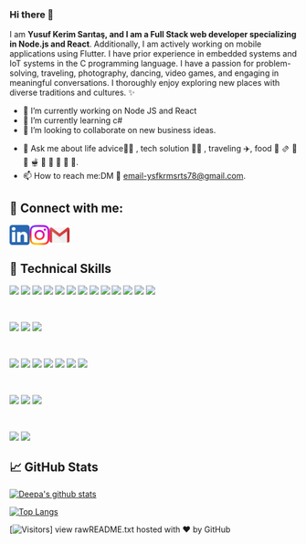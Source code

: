 ### Hi there 👋

I am **Yusuf Kerim Sarıtaş, and I am a Full Stack web developer specializing in Node.js and React**. Additionally, I am actively working on mobile applications using Flutter. I have prior experience in embedded systems and IoT systems in the C programming language. I have a passion for problem-solving, traveling, photography, dancing, video games, and engaging in meaningful conversations. I thoroughly enjoy exploring new places with diverse traditions and cultures. ✨
- 🔭 I’m currently working on Node JS and React
- 🌱 I’m currently learning c#
- 👯 I’m looking to collaborate on new business ideas.
<!-- - 🤔 I’m looking for help with on new business ideas. -->
- 💬 Ask me about life advice🤣🤣 , tech solution 👩‍💻 , traveling ✈️, food 🌯 🫔 🥗 🥘 🫕 🥫 🍝 🍜 🍲 🍛.
- 📫 How to reach me:DM 📱 email-ysfkrmsrts78@gmail.com.

## 🤝 Connect with me:

<a href="https://www.linkedin.com/in/yusuf-kerim-sar%C4%B1ta%C5%9F-94b172219/"><img align="left" src="https://raw.githubusercontent.com/deepajarout/deepajarout/main/5296501_linkedin_network_linkedin logo_icon.png" alt="Yusuf SARITAŞ | LinkedIn" width="35px"/></a>

<a href="https://www.instagram.com/yyusuf.78/"><img align="left" src="https://raw.githubusercontent.com/deepajarout/deepajarout/main/5296765_camera_instagram_instagram logo_icon.png" alt="Yusuf SARITAŞ| Instagram" width="35px"/></a>

<a href="mailto:ysfkrmsrts78@gmail.com"><img align="left" src="https://raw.githubusercontent.com/deepajarout/deepajarout/main/2993691_brand_brands_gmail_logo_logos_icon.png" alt="Yusuf SARITAŞ | Gmail" width="35px"/></a>

</br>
</br>

## 💼 Technical Skills

![](https://img.shields.io/badge/gaming-unity-informational?style=flat&logo=unity&logoColor=white)
![](https://img.shields.io/badge/Framework-node.js-informational?style=flat&logo=node.js&logoColor=white)
![](https://img.shields.io/badge/Database-MongoDB-informational?style=flat&logo=mongodb&logoColor=white)
![](https://img.shields.io/badge/Code-React-informational?style=flat&logo=react&color=61DAFB)
![](https://img.shields.io/badge/Code-Redux-informational?style=flat&logo=Redux&color=764ABC)
![](https://img.shields.io/badge/Code-JavaScript-informational?style=flat&logo=JavaScript&color=F7DF1E)
![](https://img.shields.io/badge/Code-HTML5-informational?style=flat&logo=HTML5&color=E34F26)
![](https://img.shields.io/badge/Code-PostgreSQL-informational?style=flat&logo=PostgreSQL&color=336791)
![](https://img.shields.io/badge/Code-SQLite-informational?style=flat&logo=SQLite&color=003B57)
![](https://img.shields.io/badge/Code-Typescript-informational?style=flat&logo=typescript&logoColor=white)
![](https://img.shields.io/badge/code-GraphQL-informational?style=flat&logo=graphql&logoColor=white)
![](https://img.shields.io/badge/code-JWT-informational?style=flat&logo=JSON%20web%20tokens)
![](https://img.shields.io/badge/code-GULP-informational?style=flat&logo=gulp&logoColor=white)

</br>

![](https://img.shields.io/badge/Style-Bootstrap-informational?style=flat&logo=Bootstrap&color=7952B3)
![](https://img.shields.io/badge/Style-CSS3-informational?style=flat&logo=CSS3&color=1572B6)
![](https://img.shields.io/badge/Style-styled--components-informational?style=flat&logo=styled-components&color=DB7093)

</br>

![](https://img.shields.io/badge/Tools-Figma-informational?style=flat&logo=Figma&color=F24E1E)
![](https://img.shields.io/badge/Tools-NPM-informational?style=flat&logo=NPM&color=CB3837)
![](https://img.shields.io/badge/Tools-Heroku-informational?style=flat&logo=Heroku&color=430098)
![](https://img.shields.io/badge/Tools-Git-informational?style=flat&logo=Git&color=F05032)
![](https://img.shields.io/badge/Tools-GitHub-informational?style=flat&logo=GitHub&color=181717)
![](https://img.shields.io/badge/Tools-bitbucket-informational?style=flat&logo=bitbucket&logoColor=white)
![](https://img.shields.io/badge/Tools-github-informational?style=flat&logo=github&logoColor=white)

</br>

![](https://img.shields.io/badge/TestingTools-cypress-informational?style=flat&logo=cypress&logoColor=058a5e)
![](https://img.shields.io/badge/TestingTools-jest-informational?style=flat&logo=jest&logoColor=white)
![](https://img.shields.io/badge/testingTools-mocha-informational?style=flat&logo=mocha&logoColor=white)

</br>

![](https://img.shields.io/badge/server-nginx-informational?style=flat&logo=nginx&logoColor=white)
![](https://img.shields.io/badge/server-jenkins-informational?style=flat&logo=jenkins&logoColor=white)

## 📈 GitHub Stats

[![Deepa's github stats](https://github-readme-stats.vercel.app/api?username=yusuf7855)](https://github.com/yusuf7855)

[![Top Langs](https://github-readme-stats.vercel.app/api/top-langs/?username=yusuf7855&layout=compact)](https://github.com/yusuf7855)

[![Visitors](https://visitor-badge.glitch.me/badge?page_id=yusuf7855.yusuf7855)]
view rawREADME.txt hosted with ❤ by GitHub
